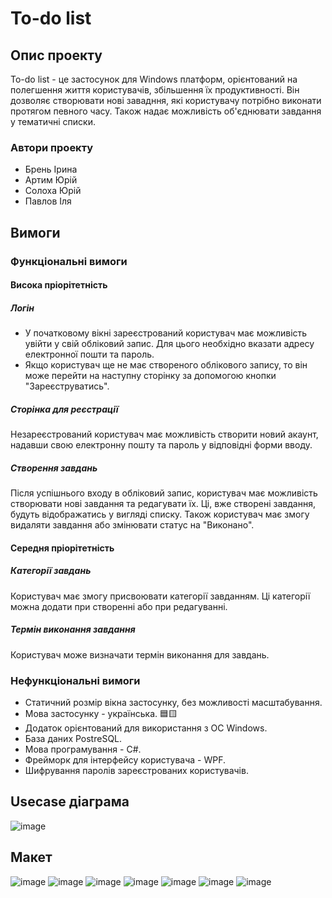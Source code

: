 # To-do list

## Опис проекту
To-do list - це застосунок для Windows платформ, орієнтований на полегшення життя користувачів, збільшення їх продуктивності. Він дозволяє створювати нові завадння, які користувачу потрібно виконати протягом певного часу. Також надає можливість об'єднювати завдання у тематичні списки.
### Автори проекту
- Брень Ірина
- Артим Юрій
- Солоха Юрій
- Павлов Іля
 
## Вимоги

### Функціональні вимоги
#### Висока пріорітетність
##### Логін
- У початковому вікні зареєстрований користувач має можливість увійти у свій обліковий запис. Для цього необхідно вказати адресу електронної пошти та пароль.
- Якщо користувач ще не має створеного облікового запису, то він може перейти на наступну сторінку за допомогою кнопки "Зареєструватись".  
##### Сторінка для реєстрації
Незареєстрований користувач має можливість створити новий акаунт, надавши свою електронну пошту та пароль у відповідні форми вводу.
##### Створення завдань
Після успішнього входу в обліковий запис, користувач має можливість створювати нові завдання та редагувати їх.  Ці, вже створені завдання, будуть відображатись у вигляді списку. Також користувач має змогу видаляти завдання або змінювати статус на "Виконано".
#### Середня пріорітетність
##### Категорії завдань
Користувач має змогу присвоювати категорії завданням. Ці категорії можна додати при створенні або при редагуванні.
##### Термін виконання завдання
Користувач може визначати термін виконання для завдань. 
### Нефункціональні вимоги
- Статичний розмір вікна застосунку, без можливості масштабування.
- Мова застосунку - українська. :blue_square::yellow_square:
- Додаток орієнтований для використання з ОС Windows.
- База даних PostreSQL.
- Мова програмування - C#.
- Фрейморк для інтерфейсу користувача - WPF.
- Шифрування паролів зареєстрованих користувачів.
## Usecase діаграма
![image](https://user-images.githubusercontent.com/92300715/192144187-4b107312-e63b-4651-a332-7798ab261d3d.png)
## Макет
![image](https://user-images.githubusercontent.com/92300715/192144285-aa2179fe-b7d8-4c91-9ef1-151b9337620b.png)
![image](https://user-images.githubusercontent.com/92300715/192144300-ed58d16a-0eaa-4ffc-8ebb-8e2e97ad1af8.png)
![image](https://user-images.githubusercontent.com/92300715/192144323-49a12d5a-63ce-447c-9f00-5c12e318e760.png)
![image](https://user-images.githubusercontent.com/92300715/192144329-04729036-3f99-40ed-95d6-1ff084663ab6.png)
![image](https://user-images.githubusercontent.com/92300715/192144334-32fd8749-5a74-44ce-bb7c-3276b17d1b15.png)
![image](https://user-images.githubusercontent.com/92300715/192144338-e26a48be-38c5-43e1-9e97-2d5366affff7.png)
![image](https://user-images.githubusercontent.com/92300715/192144346-f7b54fc2-096a-4b38-8bd5-ba1b165b595a.png)



